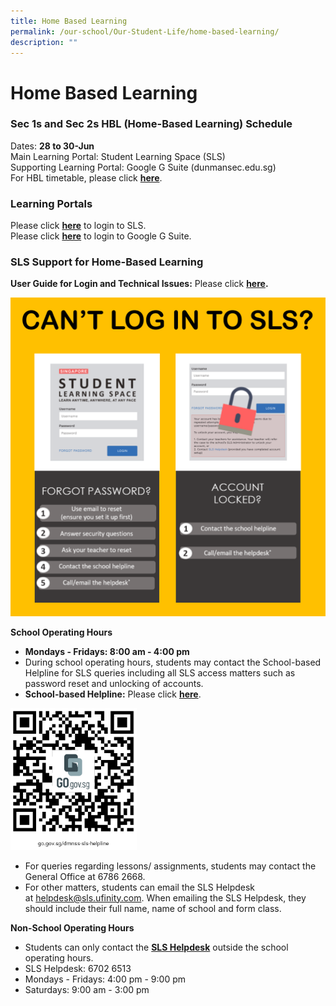 ```yaml
---
title: Home Based Learning
permalink: /our-school/Our-Student-Life/home-based-learning/
description: ""
---
```


# Home Based Learning

### Sec 1s and Sec 2s HBL (Home-Based Learning) Schedule

Dates: **28 to 30-Jun**  
Main Learning Portal: Student Learning Space (SLS)  
Supporting Learning Portal: Google G Suite (dunmansec.edu.sg)  
For HBL timetable, please click <a href="/files/Our%20Student%20Life/HBL%20Timetable%2028to30Jun.pdf" target="_blank"><b>here</b></a>.

### Learning Portals

Please click <a href="https://vle.learning.moe.edu.sg/login" target="_blank"><b>here</b></a> to login to SLS.  
Please click [**here**](https://gsuite.google.com/dashboard) to login to Google G Suite.  

### SLS Support for Home-Based Learning

**User Guide for Login and Technical Issues:** Please click <a href="https://go.gov.sg/sls-troubleshoot-guide" target="_blank"><b>here</b></a>**.**

![](/images/Our%20Student%20Life/Home%20Based%20Learning/Cant_Login_SLS.png)


**School Operating Hours**

*   **Mondays - Fridays: 8:00 am - 4:00 pm**
*   During school operating hours, students may contact the School-based Helpline for SLS queries including all SLS access matters such as password reset and unlocking of accounts.
*   **School-based Helpline:** Please click <a href="https://form.gov.sg/#!/5e3b9317ae17b00011e6b7ff" target="_blank"><b>here</b></a>.

<img src="/images/Our%20Student%20Life/Home%20Based%20Learning/SchBasedHelpline.png"
     style="width:40%">

*   For queries regarding lessons/ assignments, students may contact the General Office at 6786 2668.
*   For other matters, students can email the SLS Helpdesk at [helpdesk@sls.ufinity.com](mailto:helpdesk@sls.ufinity.com). When emailing the SLS Helpdesk, they should include their full name, name of school and form class.

**Non-School Operating Hours**

*   <span> Students can only contact the <u><b>SLS Helpdesk</b></u> outside the school operating hours.</span>
*   SLS Helpdesk: 6702 6513
*   Mondays - Fridays: 4:00 pm - 9:00 pm
*   Saturdays: 9:00 am - 3:00 pm